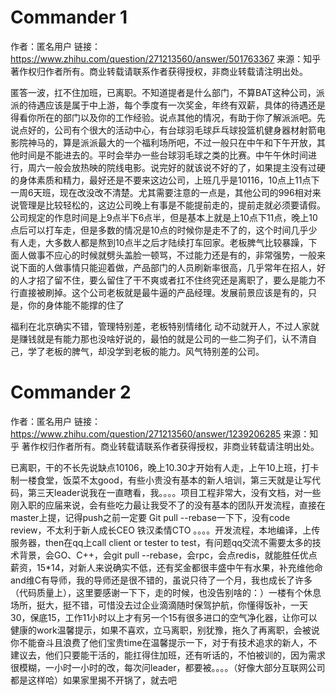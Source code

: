 # Commander 1
作者：匿名用户
链接：https://www.zhihu.com/question/271213560/answer/501763367
来源：知乎
著作权归作者所有。商业转载请联系作者获得授权，非商业转载请注明出处。

匿答一波，扛不住加班，已离职。不知道提者是什么部门，不算BAT这种公司，派派的待遇应该是属于中上游，每个季度有一次奖金，年终有双薪，具体的待遇还是得看你所在的部门以及你的工作经验。说点其他的情况，有助于你了解派派吧。先说点好的，公司有个很大的活动中心，有台球羽毛球乒乓球投篮机健身器材射箭电影院神马的，算是派派最大的一个福利场所吧，不过一般只在中午和下午开放，其他时间是不能进去的。平时会举办一些台球羽毛球之类的比赛。中午午休时间进行，周六一般会放热映的院线电影。说完好的就该说不好的了，如果提主没有过硬的身体素质和精力，最好还是不要来这边公司，上班几乎是10116，10点上11点下一周6天班，现在改没改不清楚。尤其需要注意的一点是，其他公司的996相对来说管理是比较轻松的，这边公司晚上有事是不能提前走的，提前走就必须要请假。公司规定的作息时间是上9点半下6点半，但是基本上就是上10点下11点，晚上10点后可以打车走，但是多数的情况是10点的时候你是走不了的，这个时间几乎少有人走，大多数人都是熬到10点半之后才陆续打车回家。老板脾气比较暴躁，下面人做事不应心的时候就劈头盖脸一顿骂，不过能力还是有的，非常强势，一般来说下面的人做事情只能迎着做，产品部门的人员刷新率很高，几乎常年在招人，好的人才招了留不住，要么留住了干不爽或者扛不住终究还是离职了，要么是能力不行直接被刷掉。这个公司老板就是最牛逼的产品经理。发展前景应该是有的，只是，你的身体能不能撑的住了

福利在北京确实不错，管理特别差，老板特别情绪化 动不动就开人，不过人家就是赚钱就是有能力那也没啥好说的，最怕的就是公司的一些二狗子们，认不清自己，学了老板的脾气，却没学到老板的能力。风气特别差的公司。

# Commander 2
作者：匿名用户
链接：https://www.zhihu.com/question/271213560/answer/1239206285
来源：知乎
著作权归作者所有。商业转载请联系作者获得授权，非商业转载请注明出处。

已离职，干的不长先说缺点10106，晚上10.30才开始有人走，上午10上班，打卡制一楼食堂，饭菜不太good，有些小贵没有基本的新人培训，第三天就是让写代码，第三天leader说我在一直瞎看，我。。。。项目工程非常大，没有文档，对一些刚入职的应届来说，会有些吃力最让我受不了的没有基本的团队开发流程，直接在master上提，记得push之前一定要 Git pull --rebase一下下，没有code review，不太利于新人成长CEO 铁汉柔情CTO 。。。。开发流程，本地编译，上传服务器，then在qq上call client or tester to test，有问题qq交流不需要太多的技术背景，会GO、C++，会git pull --rebase，会rpc，会点redis，就能胜任优点薪资，15*14，对新人来说确实不低，还有奖金都很丰盛中午有水果，补充维他命and维C有导师，我的导师还是很不错的，虽说只待了一个月，我也成长了许多（代码质量上），这里要感谢一下下，走的时候，也没告别啥的：）一楼有个休息场所，挺大，挺不错，可惜没去过企业滴滴随时保驾护航，你懂得饭补，一天30，保底15，工作11小时以上才有另一个15有很多进口的空气净化器，让你可以健康的work温馨提示，如果不喜欢，立马离职，别犹豫，拖久了再离职，会被说你不能奋斗且浪费了他们宝贵time在温馨提示一下，对于有技术追求的新人，不建议去，他们只要能干活的，能扛得住加班，还有听话的，不怕被训的，因为需求很模糊，一小时一小时的改，每次问leader，都要被。。。。（好像大部分互联网公司都是这样哈）如果家里揭不开锅了，就去吧